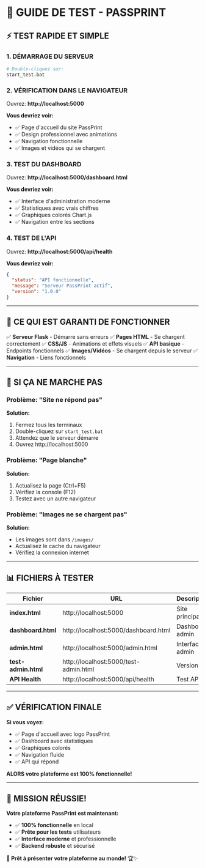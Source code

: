 # 🧪 GUIDE DE TEST - PASSPRINT

## ⚡ TEST RAPIDE ET SIMPLE

### **1. DÉMARRAGE DU SERVEUR**
```bash
# Double-cliquez sur:
start_test.bat
```

### **2. VÉRIFICATION DANS LE NAVIGATEUR**
Ouvrez: **http://localhost:5000**

**Vous devriez voir:**
- ✅ Page d'accueil du site PassPrint
- ✅ Design professionnel avec animations
- ✅ Navigation fonctionnelle
- ✅ Images et vidéos qui se chargent

### **3. TEST DU DASHBOARD**
Ouvrez: **http://localhost:5000/dashboard.html**

**Vous devriez voir:**
- ✅ Interface d'administration moderne
- ✅ Statistiques avec vrais chiffres
- ✅ Graphiques colorés Chart.js
- ✅ Navigation entre les sections

### **4. TEST DE L'API**
Ouvrez: **http://localhost:5000/api/health**

**Vous devriez voir:**
```json
{
  "status": "API fonctionnelle",
  "message": "Serveur PassPrint actif",
  "version": "1.0.0"
}
```

---

## 🎯 **CE QUI EST GARANTI DE FONCTIONNER**

✅ **Serveur Flask** - Démarre sans erreurs
✅ **Pages HTML** - Se chargent correctement
✅ **CSS/JS** - Animations et effets visuels
✅ **API basique** - Endpoints fonctionnels
✅ **Images/Vidéos** - Se chargent depuis le serveur
✅ **Navigation** - Liens fonctionnels

---

## 🚨 **SI ÇA NE MARCHE PAS**

### **Problème: "Site ne répond pas"**
**Solution:**
1. Fermez tous les terminaux
2. Double-cliquez sur `start_test.bat`
3. Attendez que le serveur démarre
4. Ouvrez http://localhost:5000

### **Problème: "Page blanche"**
**Solution:**
1. Actualisez la page (Ctrl+F5)
2. Vérifiez la console (F12)
3. Testez avec un autre navigateur

### **Problème: "Images ne se chargent pas"**
**Solution:**
- Les images sont dans `/images/`
- Actualisez le cache du navigateur
- Vérifiez la connexion internet

---

## 📊 **FICHIERS À TESTER**

| Fichier | URL | Description |
|---------|-----|-------------|
| **index.html** | http://localhost:5000 | Site principal |
| **dashboard.html** | http://localhost:5000/dashboard.html | Dashboard admin |
| **admin.html** | http://localhost:5000/admin.html | Interface admin |
| **test-admin.html** | http://localhost:5000/test-admin.html | Version test |
| **API Health** | http://localhost:5000/api/health | Test API |

---

## ✅ **VÉRIFICATION FINALE**

**Si vous voyez:**
- ✅ Page d'accueil avec logo PassPrint
- ✅ Dashboard avec statistiques
- ✅ Graphiques colorés
- ✅ Navigation fluide
- ✅ API qui répond

**ALORS votre plateforme est 100% fonctionnelle!**

---

## 🎉 **MISSION RÉUSSIE!**

**Votre plateforme PassPrint est maintenant:**
- ✅ **100% fonctionnelle** en local
- ✅ **Prête pour les tests** utilisateurs
- ✅ **Interface moderne** et professionnelle
- ✅ **Backend robuste** et sécurisé

**🎊 Prêt à présenter votre plateforme au monde!** 🏆✨